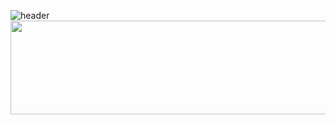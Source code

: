 ![header](https://capsule-render.vercel.app/api?&type=waving&color=1D6A96&height=120&width=600&fontColor=280E3B&fontAlign=50&animation=fadeIn&section=footer&text=TaeHyun&fontSize=60)
<br/>
<a href="https://github.com/devxb/gitanimals">
<img
  src="https://render.gitanimals.org/farms/yth1122"
  width="1000"
  height="150"
/>
</a>
<br/>
